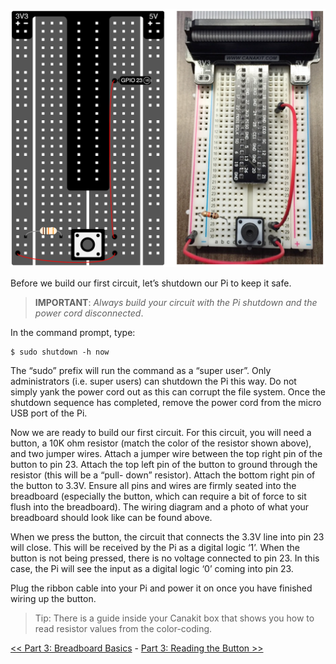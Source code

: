 ![Breadboard Side-by-Side](img/virtual-breadboard-real-breadboard.png)

Before we build our first circuit, let’s shutdown our Pi to keep it safe. 

> **IMPORTANT**: _Always build your circuit with the Pi shutdown and the power cord disconnected_.

In the command prompt, type:

```
$ sudo shutdown -h now
```

The “sudo” prefix will run the command as a “super user”. Only administrators (i.e. super users) can shutdown the Pi this way. Do not simply yank the power cord out as this can corrupt the file system. Once the shutdown sequence has completed, remove the power cord from the micro USB port of the Pi.

Now we are ready to build our first circuit. For this circuit, you will need a button, a 10K ohm resistor (match the color of the resistor shown above), and two jumper wires. Attach a jumper wire between the top right pin of the button to pin 23. Attach the top left pin of the button to ground through the resistor (this will be a “pull- down” resistor). Attach the bottom right pin of the button to 3.3V. Ensure all pins and wires are firmly seated into the breadboard (especially the button, which can require a bit of force to sit flush into the breadboard). The wiring diagram and a photo of what your breadboard should look like can be found above.

When we press the button, the circuit that connects the 3.3V line into pin 23 will close. This will be received by the Pi as a digital logic ‘1’. When the button is not being pressed, there is no voltage connected to pin 23. In this case, the Pi will see the input as a digital logic ‘0’ coming into pin 23.

Plug the ribbon cable into your Pi and power it on once you have finished wiring up the button.

> Tip: There is a guide inside your Canakit box that shows you how to read resistor values from the color-coding.

[<< Part 3: Breadboard Basics](Part-3.-Breadboard-Basics) - [Part 3: Reading the Button >>](Part-3.-Reading-the-Button)